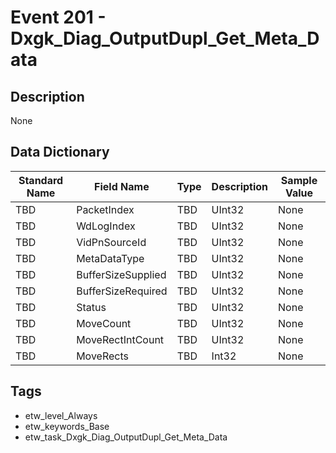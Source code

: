 # Event 201 - Dxgk_Diag_OutputDupl_Get_Meta_Data

## Description
None

## Data Dictionary
|Standard Name|Field Name|Type|Description|Sample Value|
|---|---|---|---|---|
|TBD|PacketIndex|TBD|UInt32|None|None|
|TBD|WdLogIndex|TBD|UInt32|None|None|
|TBD|VidPnSourceId|TBD|UInt32|None|None|
|TBD|MetaDataType|TBD|UInt32|None|None|
|TBD|BufferSizeSupplied|TBD|UInt32|None|None|
|TBD|BufferSizeRequired|TBD|UInt32|None|None|
|TBD|Status|TBD|UInt32|None|None|
|TBD|MoveCount|TBD|UInt32|None|None|
|TBD|MoveRectIntCount|TBD|UInt32|None|None|
|TBD|MoveRects|TBD|Int32|None|None|

## Tags
* etw_level_Always
* etw_keywords_Base
* etw_task_Dxgk_Diag_OutputDupl_Get_Meta_Data